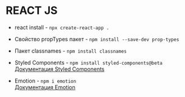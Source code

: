 # REACT JS
+ react install - `npx create-react-app .`

+ Свойство propTypes пакет - `npm install --save-dev prop-types`

+ Пакет classnames - `npm install classnames`

+ Styled Components - `npm install styled-components@beta`\
[Документация Styled Components](https://www.styled-components.com)

+ Emotion - `npm i emotion`\
[Документация Emotion](https://emotion.sh/docs/introduction)
